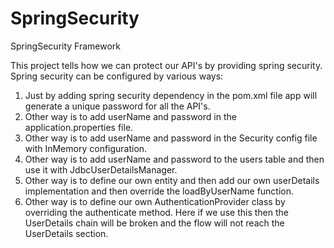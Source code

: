 # SpringSecurity
SpringSecurity Framework

This project tells how we can protect our API's by providing spring security. 
Spring security can be configured by various ways:
1. Just by adding spring security dependency in the pom.xml file app will generate a unique password for all the API's.
2. Other way is to add userName and password in the application.properties file. 
3. Other way is to add userName and password in the Security config file with InMemory configuration. 
4. Other way is to add userName and password to the users table and then use it with JdbcUserDetailsManager.
5. Other way is to define our own entity and then add our own userDetails implementation and then override the loadByUserName function.
6. Other way is to define our own AuthenticationProvider class by overriding the authenticate method. Here if we use this then the UserDetails chain will be broken and the flow will not reach the UserDetails section. 
